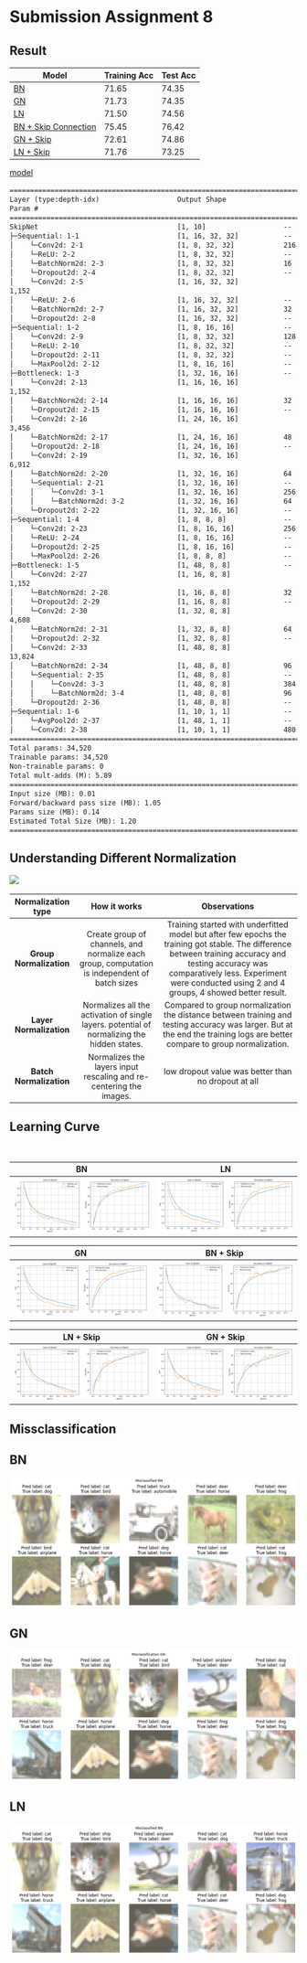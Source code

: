 # Submission Assignment 8

## Result

| Model                | Training Acc | Test Acc |
|----------------------|--------------|----------|
| [BN](./notebooks/bn.ipynb)                   | 71.65        | 74.35    |
| [GN](./notebooks/gn.ipynb)                   | 71.73        | 74.35    | 
| [LN](./notebooks/ln.ipynb)                   | 71.50        | 74.56    |
| [BN + Skip Connection](./notebooks/bn_skip.ipynb) | 75.45        | 76.42    |  
| [GN + Skip](./notebooks/gn_skip.ipynb)            | 72.61        | 74.86    |  
| [LN + Skip](./notebooks/ln_skip.ipynb)            | 71.76        | 73.25    |


[model](./models/s8.py#L139)
```
==========================================================================================
Layer (type:depth-idx)                   Output Shape              Param #
==========================================================================================
SkipNet                                  [1, 10]                   --
├─Sequential: 1-1                        [1, 16, 32, 32]           --
│    └─Conv2d: 2-1                       [1, 8, 32, 32]            216
│    └─ReLU: 2-2                         [1, 8, 32, 32]            --
│    └─BatchNorm2d: 2-3                  [1, 8, 32, 32]            16
│    └─Dropout2d: 2-4                    [1, 8, 32, 32]            --
│    └─Conv2d: 2-5                       [1, 16, 32, 32]           1,152
│    └─ReLU: 2-6                         [1, 16, 32, 32]           --
│    └─BatchNorm2d: 2-7                  [1, 16, 32, 32]           32
│    └─Dropout2d: 2-8                    [1, 16, 32, 32]           --
├─Sequential: 1-2                        [1, 8, 16, 16]            --
│    └─Conv2d: 2-9                       [1, 8, 32, 32]            128
│    └─ReLU: 2-10                        [1, 8, 32, 32]            --
│    └─Dropout2d: 2-11                   [1, 8, 32, 32]            --
│    └─MaxPool2d: 2-12                   [1, 8, 16, 16]            --
├─Bottleneck: 1-3                        [1, 32, 16, 16]           --
│    └─Conv2d: 2-13                      [1, 16, 16, 16]           1,152
│    └─BatchNorm2d: 2-14                 [1, 16, 16, 16]           32
│    └─Dropout2d: 2-15                   [1, 16, 16, 16]           --
│    └─Conv2d: 2-16                      [1, 24, 16, 16]           3,456
│    └─BatchNorm2d: 2-17                 [1, 24, 16, 16]           48
│    └─Dropout2d: 2-18                   [1, 24, 16, 16]           --
│    └─Conv2d: 2-19                      [1, 32, 16, 16]           6,912
│    └─BatchNorm2d: 2-20                 [1, 32, 16, 16]           64
│    └─Sequential: 2-21                  [1, 32, 16, 16]           --
│    │    └─Conv2d: 3-1                  [1, 32, 16, 16]           256
│    │    └─BatchNorm2d: 3-2             [1, 32, 16, 16]           64
│    └─Dropout2d: 2-22                   [1, 32, 16, 16]           --
├─Sequential: 1-4                        [1, 8, 8, 8]              --
│    └─Conv2d: 2-23                      [1, 8, 16, 16]            256
│    └─ReLU: 2-24                        [1, 8, 16, 16]            --
│    └─Dropout2d: 2-25                   [1, 8, 16, 16]            --
│    └─MaxPool2d: 2-26                   [1, 8, 8, 8]              --
├─Bottleneck: 1-5                        [1, 48, 8, 8]             --
│    └─Conv2d: 2-27                      [1, 16, 8, 8]             1,152
│    └─BatchNorm2d: 2-28                 [1, 16, 8, 8]             32
│    └─Dropout2d: 2-29                   [1, 16, 8, 8]             --
│    └─Conv2d: 2-30                      [1, 32, 8, 8]             4,608
│    └─BatchNorm2d: 2-31                 [1, 32, 8, 8]             64
│    └─Dropout2d: 2-32                   [1, 32, 8, 8]             --
│    └─Conv2d: 2-33                      [1, 48, 8, 8]             13,824
│    └─BatchNorm2d: 2-34                 [1, 48, 8, 8]             96
│    └─Sequential: 2-35                  [1, 48, 8, 8]             --
│    │    └─Conv2d: 3-3                  [1, 48, 8, 8]             384
│    │    └─BatchNorm2d: 3-4             [1, 48, 8, 8]             96
│    └─Dropout2d: 2-36                   [1, 48, 8, 8]             --
├─Sequential: 1-6                        [1, 10, 1, 1]             --
│    └─AvgPool2d: 2-37                   [1, 48, 1, 1]             --
│    └─Conv2d: 2-38                      [1, 10, 1, 1]             480
==========================================================================================
Total params: 34,520
Trainable params: 34,520
Non-trainable params: 0
Total mult-adds (M): 5.89
==========================================================================================
Input size (MB): 0.01
Forward/backward pass size (MB): 1.05
Params size (MB): 0.14
Estimated Total Size (MB): 1.20
==========================================================================================
```
## Understanding Different Normalization

![](https://miro.medium.com/v2/resize:fit:1400/1*r0HM4TvZvvceXcJIpDJmDQ.png)

| Normalization type | How it works	| Observations |
| :------: | :-------: | :-------: |
| **Group Normalization** |	Create group of channels, and normalize each group, computation is independent of batch sizes | Training started with underfitted model but after few epochs the training got stable. The difference between training accuracy and testing accuracy was comparatively less. Experiment were conducted using 2 and 4 groups, 4 showed better result. |
| **Layer Normalization** |	Normalizes all the activation of single layers. potential of normalizing the hidden states. |	Compared to group normalization the distance between training and testing accuracy was larger. But at the end the training logs are better compare to group normalization. |
| **Batch Normalization**	| Normalizes the layers input rescaling and re-centering the images. | low dropout value was better than no dropout at all |


## Learning Curve

<br>

| BN     | LN      |
| ------------------------------------------------------------ | ---------------------------------------------------------- |
| ![](./images/bn.png) | ![](./images/ln.png) | ![](./images/gn.png) |


| GN    | BN + Skip   | 
| ------------------------------------------------------------ | ---------------------------------------------------------- |
| ![](./images/gn.png) | ![](./images/bn_skip.png) | 



| LN + Skip      | GN + Skip  |
| ------------------------------------------------------------ | ---------------------------------------------------------- |
| ![](./images/ln_skip.png) | ![](./images/gn_skip.png) |



## Missclassification 

## BN 
![](./images/bn_out.png)

## GN 
![](./images/gn_out.png)


## LN 
![](./images/ln_out.png)